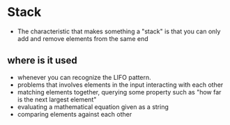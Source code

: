 # Stack

- The characteristic that makes something a "stack" is that you can only add and remove elements from the same end

## where is it used

- whenever you can recognize the LIFO pattern.
- problems that involves elements in the input interacting with each other
- matching elements together, querying some property such as "how far is the next largest element"
- evaluating a mathematical equation given as a string
- comparing elements against each other
